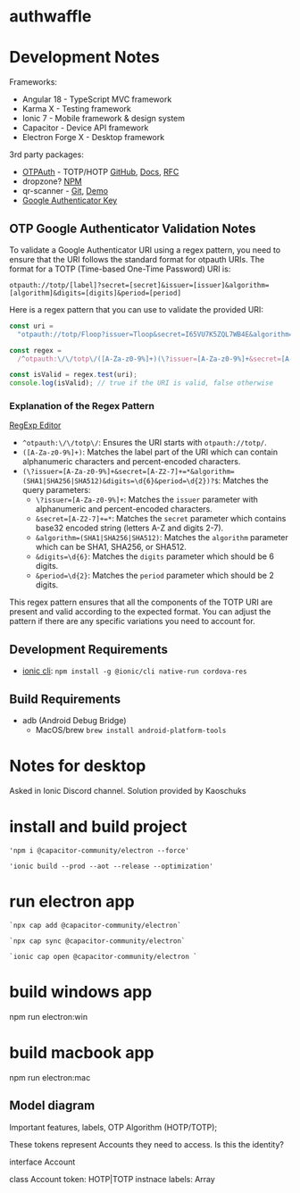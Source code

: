 # authwaffle

# Development Notes

Frameworks:

- Angular 18 - TypeScript MVC framework
- Karma X - Testing framework
- Ionic 7 - Mobile framework & design system
- Capacitor - Device API framework
- Electron Forge X - Desktop framework

3rd party packages:

- [OTPAuth](https://github.com/hectorm/otpauth) - TOTP/HOTP [GitHub](https://github.com/hectorm/otpauth), [Docs](https://hectorm.github.io/otpauth/index.html), [RFC](https://datatracker.ietf.org/doc/html/rfc6238#section-4)
- dropzone? [NPM](https://www.npmjs.com/package/ngx-dropzone)
- qr-scanner - [Git](https://github.com/nimiq/qr-scanner), [Demo](https://nimiq.github.io/qr-scanner/demo/)
- [Google Authenticator Key](https://github.com/google/google-authenticator/wiki/Key-Uri-Format)

## OTP Google Authenticator Validation Notes

To validate a Google Authenticator URI using a regex pattern, you need to ensure that the URI follows the standard format for otpauth URIs. The format for a TOTP (Time-based One-Time Password) URI is:

```
otpauth://totp/[label]?secret=[secret]&issuer=[issuer]&algorithm=[algorithm]&digits=[digits]&period=[period]
```

Here is a regex pattern that you can use to validate the provided URI:

```typescript
const uri =
  "otpauth://totp/Floop?issuer=Tloop&secret=I65VU7K5ZQL7WB4E&algorithm=SHA1&digits=6&period=30";

const regex =
  /^otpauth:\/\/totp\/([A-Za-z0-9%]+)(\?issuer=[A-Za-z0-9%]+&secret=[A-Z2-7]+=*&algorithm=(SHA1|SHA256|SHA512)&digits=\d{6}&period=\d{2})?$/;

const isValid = regex.test(uri);
console.log(isValid); // true if the URI is valid, false otherwise
```

### Explanation of the Regex Pattern

[RegExp Editor](https://regex101.com/r/2lViJA/1)

- `^otpauth:\/\/totp\/`: Ensures the URI starts with `otpauth://totp/`.
- `([A-Za-z0-9%]+)`: Matches the label part of the URI which can contain alphanumeric characters and percent-encoded characters.
- `(\?issuer=[A-Za-z0-9%]+&secret=[A-Z2-7]+=*&algorithm=(SHA1|SHA256|SHA512)&digits=\d{6}&period=\d{2})?$`: Matches the query parameters:
  - `\?issuer=[A-Za-z0-9%]+`: Matches the `issuer` parameter with alphanumeric and percent-encoded characters.
  - `&secret=[A-Z2-7]+=*`: Matches the `secret` parameter which contains base32 encoded string (letters A-Z and digits 2-7).
  - `&algorithm=(SHA1|SHA256|SHA512)`: Matches the `algorithm` parameter which can be SHA1, SHA256, or SHA512.
  - `&digits=\d{6}`: Matches the `digits` parameter which should be 6 digits.
  - `&period=\d{2}`: Matches the `period` parameter which should be 2 digits.

This regex pattern ensures that all the components of the TOTP URI are present and valid according to the expected format. You can adjust the pattern if there are any specific variations you need to account for.

## Development Requirements

- [ionic cli](https://ionicframework.com/docs/angular/your-first-app): `npm install -g @ionic/cli native-run cordova-res`

## Build Requirements

- adb (Android Debug Bridge)
  - MacOS/brew `brew install android-platform-tools`

# Notes for desktop

Asked in Ionic Discord channel. Solution provided by Kaoschuks

# install and build project

    'npm i @capacitor-community/electron --force'

    'ionic build --prod --aot --release --optimization'

# run electron app

    `npx cap add @capacitor-community/electron`

    `npx cap sync @capacitor-community/electron`

    `ionic cap open @capacitor-community/electron `

# build windows app

npm run electron:win

# build macbook app

npm run electron:mac

## Model diagram

Important features, labels, OTP Algorithm (HOTP/TOTP);

These tokens represent Accounts they need to access. Is this the identity?

interface Account

class Account
token: HOTP|TOTP instnace
labels: Array<string>

